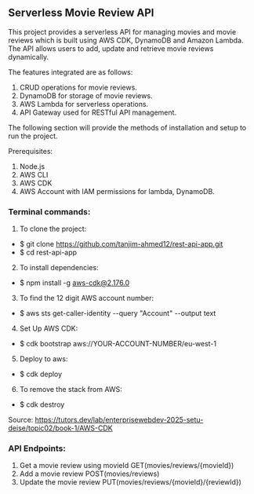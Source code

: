 ## Serverless Movie Review API

This project provides a serverless API for managing movies and movie reviews which is built using AWS CDK, DynamoDB and Amazon Lambda. The API allows users to add, update and retrieve movie reviews dynamically.

The features integrated are as follows:
1. CRUD operations for movie reviews.
2. DynamoDB for storage of movie reviews.
3. AWS Lambda for serverless operations.
4. API Gateway used for RESTful API management.

The following section will provide the methods of installation and setup to run the project.

Prerequisites:
1. Node.js
2. AWS CLI
3. AWS CDK
4. AWS Account with IAM permissions for lambda, DynamoDB.

### Terminal commands:

1. To clone the project: 
 * $ git clone https://github.com/tanjim-ahmed12/rest-api-app.git
 * $ cd rest-api-app

2. To install dependencies: 
  * $ npm install -g aws-cdk@2.176.0

3. To find the 12 digit AWS account number:
  * $  aws sts get-caller-identity --query "Account" --output text

4. Set Up AWS CDK: 
  * $ cdk bootstrap aws://YOUR-ACCOUNT-NUMBER/eu-west-1

5. Deploy to aws: 
  * $ cdk deploy

6. To remove the stack from AWS:
  * $ cdk destroy

Source: https://tutors.dev/lab/enterprisewebdev-2025-setu-deise/topic02/book-1/AWS-CDK

### API Endpoints:

1. Get a movie review using movieId GET(movies/reviews/{movieId})
2. Add a movie review POST(movies/reviews)
3. Update the movie review PUT(movies/reviews/{movieId}/{reviewId})

